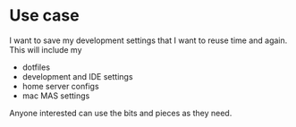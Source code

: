 # Use case

I want to save my development settings that I want to reuse time and again. This will include my

- dotfiles
- development and IDE settings
- home server configs
- mac MAS settings

Anyone interested can use the bits and pieces as they need.
